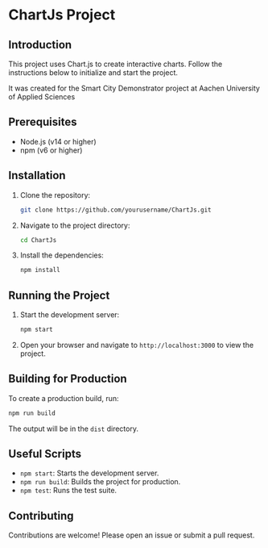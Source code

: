 # ChartJs Project

## Introduction
This project uses Chart.js to create interactive charts. Follow the instructions below to initialize and start the project.

It was created for the Smart City Demonstrator project at Aachen University of Applied Sciences

## Prerequisites
- Node.js (v14 or higher)
- npm (v6 or higher)

## Installation
1. Clone the repository:
    ```sh
    git clone https://github.com/yourusername/ChartJs.git
    ```
2. Navigate to the project directory:
    ```sh
    cd ChartJs
    ```
3. Install the dependencies:
    ```sh
    npm install
    ```

## Running the Project
1. Start the development server:
    ```sh
    npm start
    ```
2. Open your browser and navigate to `http://localhost:3000` to view the project.

## Building for Production
To create a production build, run:
```sh
npm run build
```
The output will be in the `dist` directory.

## Useful Scripts
- `npm start`: Starts the development server.
- `npm run build`: Builds the project for production.
- `npm test`: Runs the test suite.

## Contributing
Contributions are welcome! Please open an issue or submit a pull request.
